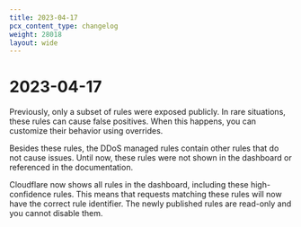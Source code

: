 ```yaml
---
title: 2023-04-17
pcx_content_type: changelog
weight: 28018
layout: wide
---
```


# 2023-04-17

Previously, only a subset of rules were exposed publicly. In rare situations, these rules can cause false positives. When this happens, you can customize their behavior using overrides.

Besides these rules, the DDoS managed rules contain other rules that do not cause issues. Until now, these rules were not shown in the dashboard or referenced in the documentation.

Cloudflare now shows all rules in the dashboard, including these high-confidence rules. This means that requests matching these rules will now have the correct rule identifier. The newly published rules are read-only and you cannot disable them.
